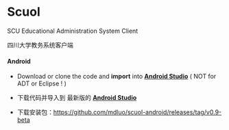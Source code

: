 Scuol
=====

SCU Educational Administration System Client

四川大学教务系统客户端

#### Android

- Download or clone the code and **import** into **[Android Studio]**
  ( NOT for ADT or Eclipse ! )
  
- 下载代码并导入到 最新版的 **[Android Studio]**

[Android Studio]:https://developer.android.com/sdk/index.html

- 下载安装包：https://github.com/mdluo/scuol-android/releases/tag/v0.9-beta
